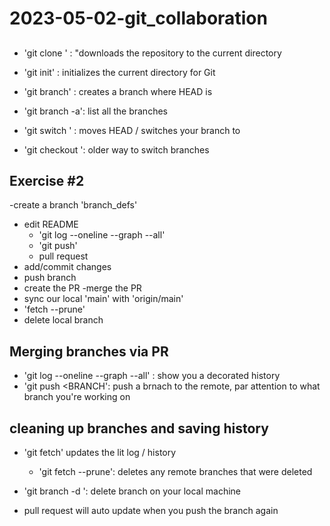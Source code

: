 # 2023-05-02-git_collaboration

##
- 'git clone <URL>' : "downloads the repository to the current directory
- 'git init' : initializes the current directory for Git

- 'git branch<name>' : creates a branch where HEAD is
- 'git branch -a':  list all the branches
- 'git switch <NAME>' : moves HEAD / switches your branch to <NAME>
- 'git checkout <NAME>': older way to switch branches

## Exercise #2
-create a branch 'branch_defs'
- edit README
    - 'git log --oneline --graph --all'
    - 'git push'
    - pull request
- add/commit changes
- push branch
- create the PR
-merge the PR
- sync our local 'main' with 'origin/main'
- 'fetch --prune'
- delete local branch

## Merging branches via PR

- 'git log --oneline --graph --all' : show you a decorated history
- 'git push  <REMOTE> <BRANCH': push a brnach to the remote, par attention to what branch you're working on

## cleaning up branches and saving history

- 'git fetch' updates the lit log / history
    - 'git fetch --prune': deletes any remote branches that were deleted
- 'git branch -d <NAME>': delete branch on your local machine

- pull request will auto update when you push the branch again











